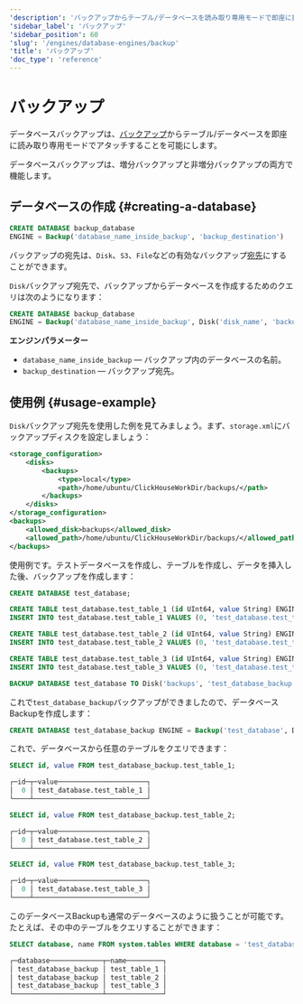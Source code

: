 ```yaml
---
'description': 'バックアップからテーブル/データベースを読み取り専用モードで即座に接続することを許可します。'
'sidebar_label': 'バックアップ'
'sidebar_position': 60
'slug': '/engines/database-engines/backup'
'title': 'バックアップ'
'doc_type': 'reference'
---
```



# バックアップ

データベースバックアップは、[バックアップ](../../operations/backup)からテーブル/データベースを即座に読み取り専用モードでアタッチすることを可能にします。

データベースバックアップは、増分バックアップと非増分バックアップの両方で機能します。

## データベースの作成 {#creating-a-database}

```sql
CREATE DATABASE backup_database
ENGINE = Backup('database_name_inside_backup', 'backup_destination')
```

バックアップの宛先は、`Disk`、`S3`、`File`などの有効なバックアップ[宛先](../../operations/backup#configure-a-backup-destination)にすることができます。

`Disk`バックアップ宛先で、バックアップからデータベースを作成するためのクエリは次のようになります：

```sql
CREATE DATABASE backup_database
ENGINE = Backup('database_name_inside_backup', Disk('disk_name', 'backup_name'))
```

**エンジンパラメーター**

- `database_name_inside_backup` — バックアップ内のデータベースの名前。
- `backup_destination` — バックアップ宛先。

## 使用例 {#usage-example}

`Disk`バックアップ宛先を使用した例を見てみましょう。まず、`storage.xml`にバックアップディスクを設定しましょう：

```xml
<storage_configuration>
    <disks>
        <backups>
            <type>local</type>
            <path>/home/ubuntu/ClickHouseWorkDir/backups/</path>
        </backups>
    </disks>
</storage_configuration>
<backups>
    <allowed_disk>backups</allowed_disk>
    <allowed_path>/home/ubuntu/ClickHouseWorkDir/backups/</allowed_path>
</backups>
```

使用例です。テストデータベースを作成し、テーブルを作成し、データを挿入した後、バックアップを作成します：

```sql
CREATE DATABASE test_database;

CREATE TABLE test_database.test_table_1 (id UInt64, value String) ENGINE=MergeTree ORDER BY id;
INSERT INTO test_database.test_table_1 VALUES (0, 'test_database.test_table_1');

CREATE TABLE test_database.test_table_2 (id UInt64, value String) ENGINE=MergeTree ORDER BY id;
INSERT INTO test_database.test_table_2 VALUES (0, 'test_database.test_table_2');

CREATE TABLE test_database.test_table_3 (id UInt64, value String) ENGINE=MergeTree ORDER BY id;
INSERT INTO test_database.test_table_3 VALUES (0, 'test_database.test_table_3');

BACKUP DATABASE test_database TO Disk('backups', 'test_database_backup');
```

これで`test_database_backup`バックアップができましたので、データベースBackupを作成します：

```sql
CREATE DATABASE test_database_backup ENGINE = Backup('test_database', Disk('backups', 'test_database_backup'));
```

これで、データベースから任意のテーブルをクエリできます：

```sql
SELECT id, value FROM test_database_backup.test_table_1;

┌─id─┬─value──────────────────────┐
│  0 │ test_database.test_table_1 │
└────┴────────────────────────────┘

SELECT id, value FROM test_database_backup.test_table_2;

┌─id─┬─value──────────────────────┐
│  0 │ test_database.test_table_2 │
└────┴────────────────────────────┘

SELECT id, value FROM test_database_backup.test_table_3;

┌─id─┬─value──────────────────────┐
│  0 │ test_database.test_table_3 │
└────┴────────────────────────────┘
```

このデータベースBackupも通常のデータベースのように扱うことが可能です。たとえば、その中のテーブルをクエリすることができます：

```sql
SELECT database, name FROM system.tables WHERE database = 'test_database_backup':

┌─database─────────────┬─name─────────┐
│ test_database_backup │ test_table_1 │
│ test_database_backup │ test_table_2 │
│ test_database_backup │ test_table_3 │
└──────────────────────┴──────────────┘
```
